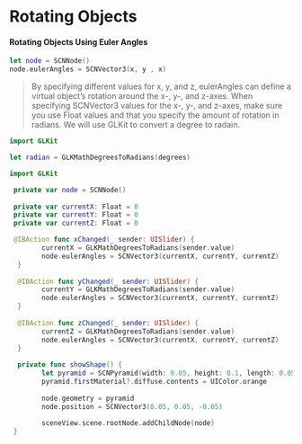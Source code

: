 # Rotating Objects 

#### Rotating Objects Using Euler Angles 

```swift
let node = SCNNode() 
node.eulerAngles = SCNVector3(x, y , x)
```

> By specifying different values for x, y, and z, eulerAngles can define a virtual object’s rotation around the x-, y-, and z-axes. When specifying SCNVector3 values for the x-, y-, and z-axes, make sure you use Float values and that you specify the amount of rotation in radians. We will use GLKit to convert a degree to radain. 

```swift
import GLKit 

let radian = GLKMathDegreesToRadians(degrees)
```



```swift
import GLKit

 private var node = SCNNode()
    
 private var currentX: Float = 0
 private var currentY: Float = 0
 private var currentZ: Float = 0

 @IBAction func xChanged(_ sender: UISlider) {
        currentX = GLKMathDegreesToRadians(sender.value)
        node.eulerAngles = SCNVector3(currentX, currentY, currentZ)
  }
    
  @IBAction func yChanged(_ sender: UISlider) {
        currentY = GLKMathDegreesToRadians(sender.value)
        node.eulerAngles = SCNVector3(currentX, currentY, currentZ)
  }
    
  @IBAction func zChanged(_ sender: UISlider) {
        currentZ = GLKMathDegreesToRadians(sender.value)
        node.eulerAngles = SCNVector3(currentX, currentY, currentZ)
  }
    
  private func showShape() {
        let pyramid = SCNPyramid(width: 0.05, height: 0.1, length: 0.05)
        pyramid.firstMaterial?.diffuse.contents = UIColor.orange
        
        node.geometry = pyramid
        node.position = SCNVector3(0.05, 0.05, -0.05)
        
        sceneView.scene.rootNode.addChildNode(node)
 }
```

